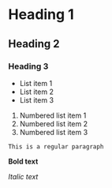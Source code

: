 # Heading 1
## Heading 2
### Heading 3

- List item 1
- List item 2
- List item 3

1. Numbered list item 1
2. Numbered list item 2
3. Numbered list item 3

```This is a regular paragraph```

**Bold text**

*Italic text*

